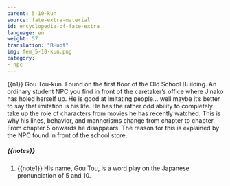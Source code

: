 ```yaml
---
parent: 5-10-kun
source: fate-extra-material
id: encyclopedia-of-fate-extra
language: en
weight: 57
translation: "RHuot"
img: fem_5-10-kun.png
category:
- npc
---
```


{{n1}}
Gou Tou-kun.
Found on the first floor of the Old School Building. An ordinary student NPC you find in front of the caretaker’s office where Jinako has holed herself up.
He is good at imitating people… well maybe it’s better to say that imitation is his life. He has the rather odd ability to completely take up the role of characters from movies he has recently watched. This is why his lines, behavior, and mannerisms change from chapter to chapter.
From chapter 5 onwards he disappears. The reason for this is explained by the NPC found in front of the school store.

##### {{notes}}

1. {{note1}} His name, Gou Tou, is a word play on the Japanese pronunciation of 5 and 10.
